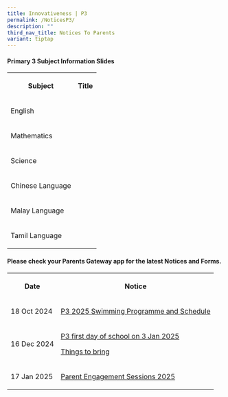```yaml
---
title: Innovativeness | P3
permalink: /NoticesP3/
description: ""
third_nav_title: Notices To Parents
variant: tiptap
---
```

<h4>Primary 3 Subject Information Slides</h4>
<table style="minWidth: 50px">
<colgroup>
<col>
<col>
</colgroup>
<tbody>
<tr>
<th rowspan="1" colspan="1">
<p>Subject</p>
</th>
<th rowspan="1" colspan="1">
<p>Title</p>
</th>
</tr>
<tr>
<td rowspan="1" colspan="1">
<p>English</p>
</td>
<td rowspan="1" colspan="1">
<p></p>
</td>
</tr>
<tr>
<td rowspan="1" colspan="1">
<p>Mathematics</p>
</td>
<td rowspan="1" colspan="1">
<p></p>
</td>
</tr>
<tr>
<td rowspan="1" colspan="1">
<p>Science</p>
</td>
<td rowspan="1" colspan="1">
<p></p>
</td>
</tr>
<tr>
<td rowspan="1" colspan="1">
<p>Chinese Language</p>
</td>
<td rowspan="1" colspan="1">
<p></p>
</td>
</tr>
<tr>
<td rowspan="1" colspan="1">
<p>Malay Language</p>
</td>
<td rowspan="1" colspan="1">
<p></p>
</td>
</tr>
<tr>
<td rowspan="1" colspan="1">
<p>Tamil Language</p>
</td>
<td rowspan="1" colspan="1">
<p></p>
</td>
</tr>
</tbody>
</table>
<p></p>
<h4>Please check your <strong>Parents Gateway</strong> app for the latest Notices and Forms.</h4>
<table style="minWidth: 50px">
<colgroup>
<col>
<col>
</colgroup>
<tbody>
<tr>
<th rowspan="1" colspan="1">
<p>Date</p>
</th>
<th rowspan="1" colspan="1">
<p>Notice</p>
</th>
</tr>
<tr>
<td rowspan="1" colspan="1">
<p>18 Oct 2024</p>
</td>
<td rowspan="1" colspan="1">
<p><a href="/files/Letter to parents/Term 4/2025_Letter_to_Parent_P3_Swimming_Finalised_with_item_checklist.pdf" rel="noopener nofollow" target="_blank">P3 2025 Swimming Programme and Schedule</a>
</p>
</td>
</tr>
<tr>
<td rowspan="1" colspan="1">
<p>16 Dec 2024</p>
</td>
<td rowspan="1" colspan="1">
<p><a href="/files/Letter to parents/Term 1/004_For_P3_first_day_of_school.pdf" rel="noopener nofollow" target="_blank">P3 first day of school on 3 Jan 2025</a>
</p>
<p><a href="/files/Letter to parents/Term 1/P2_P6_List_of_Things_to_bring_2025.pdf" rel="noopener nofollow" target="_blank">Things to bring</a>
</p>
</td>
</tr>
<tr>
<td rowspan="1" colspan="1">
<p>17 Jan 2025</p>
</td>
<td rowspan="1" colspan="1">
<p><a href="/files/Letter to parents/Term 1/026_Letter_to_Parents___Parent_Engagement_Sessions_2025.pdf" rel="noopener nofollow" target="_blank">Parent Engagement Sessions 2025</a>
</p>
</td>
</tr>
</tbody>
</table>
<p></p>